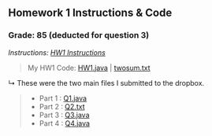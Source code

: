 ## Homework 1 Instructions & Code

### Grade: 85 (deducted for question 3)

*Instructions: [HW1 Instructions](https://github.com/odnaiviv/CSC-4520/blob/main/HW1/HW1%20Pseudocode%20and%20Recursion.pdf)*

>My HW1 Code: [HW1.java](https://github.com/odnaiviv/CSC-4520/blob/main/HW1/HW1.java) | [twosum.txt](https://github.com/odnaiviv/CSC-4520/blob/main/HW1/twosum.txt)

↳ These were the two main files I submitted to the dropbox.

>* Part 1 : [Q1.java](https://github.com/odnaiviv/CSC-4520/blob/main/HW1/Q1.java)
>* Part 2 : [Q2.txt](https://github.com/odnaiviv/CSC-4520/blob/main/HW1/Q2.txt)
>* Part 3 : [Q3.java](https://github.com/odnaiviv/CSC-4520/blob/main/HW1/Q3.java)
>* Part 4 : [Q4.java](https://github.com/odnaiviv/CSC-4520/blob/main/HW1/Q4.java)

